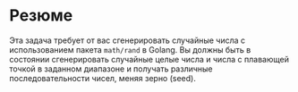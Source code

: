 # Резюме

Эта задача требует от вас сгенерировать случайные числа с использованием пакета `math/rand` в Golang. Вы должны быть в состоянии сгенерировать случайные целые числа и числа с плавающей точкой в заданном диапазоне и получать различные последовательности чисел, меняя зерно (seed).
